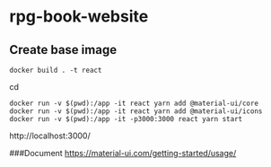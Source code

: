 # rpg-book-website

## Create base image
```
docker build . -t react
```

cd  <app-name>
```
docker run -v $(pwd):/app -it react yarn add @material-ui/core
docker run -v $(pwd):/app -it react yarn add @material-ui/icons 
docker run -v $(pwd):/app -it -p3000:3000 react yarn start
```

http://localhost:3000/

###Document
https://material-ui.com/getting-started/usage/